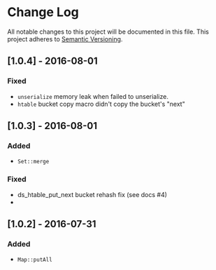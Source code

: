 # Change Log
All notable changes to this project will be documented in this file.
This project adheres to [Semantic Versioning](http://semver.org/).

## [1.0.4] - 2016-08-01
### Fixed
- `unserialize` memory leak when failed to unserialize.
- `htable` bucket copy macro didn't copy the bucket's "next"

## [1.0.3] - 2016-08-01
### Added
- `Set::merge`

### Fixed
- ds_htable_put_next bucket rehash fix (see docs #4)
- 
## [1.0.2] - 2016-07-31
### Added
- `Map::putAll`
